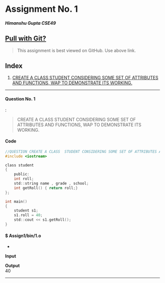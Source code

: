 

# Assignment No. 1   
##### Himanshu Gupta CSE49   

## [Pull with Git?](https://github.com/crestfalln/Class-Assignments-OOP.git)  

>This assignment is best viewed on GitHub. Use above link.

## Index

1. [CREATE A CLASS  STUDENT CONSIDERING SOME SET OF ATTRIBUTES AND FUNCTIONS, WAP TO DEMONSTRATE ITS WORKING.](#question-no-1)
 

---
#### Question No. 1  
:   
>CREATE A CLASS  STUDENT CONSIDERING SOME SET OF ATTRIBUTES AND FUNCTIONS, WAP TO DEMONSTRATE ITS WORKING.
  

#### Code
```c
//QUESTION CREATE A CLASS  STUDENT CONSIDERING SOME SET OF ATTRIBUTES AND FUNCTIONS, WAP TO DEMONSTRATE ITS WORKING.
#include <iostream>

class student
{
    public:
    int roll;
    std::string name , grade , school;
    int getRoll() { return roll;}
};

int main()
{
    student s1;
    s1.roll = 40;
    std::cout << s1.getRoll();
} 
```

#### $ Assign1/bin/1.o     

-

**Input**  
 

**Output**  
40   

---


